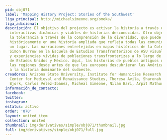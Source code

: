 ```yaml
---
pid: obj071
label: 'Mapping History Project: Stories of the Southwest'
liga_principal: http://michaelsimeone.org/omeka/
liga_adicional: 
descripción: El objetivo del projecto es activar la historia a través de demostraciones
  interactivas dinámicas y viables de historias desconocidas. Otro objetivo es promover
  la tolerancia a través de la comprensión de la diversidad, que puede rastrearse
  históricamente en una historia ampliada que refleja todas las comunidades que conforman
  un lugar. Las narraciones entretejidas en mapas históricos de la Colección de Mapas
  Simon Burrow en la Escuela de Estudios Transfronterizos de ASU visualizan historias
  y experiencias vividas de poblaciones transfronterizas a lo largo de las fronteras
  de Estados Unidos y México. Aquí, las historias de pueblos antiguos que han poblado
  las regiones desde antes de que los europeos descubrieran las Américas son paralelas
  a la historia dominante del sudoeste.
creadorxs: Arizona State University, Institute for Humanities Research, The Arizona
  Center for Medieval and Renaissance Studies, Theresa Avila, Sharonah Fredrick, Robert
  Bjork, Carlos Velez-Ibanez, Micheal Simeone, Nilam Bari, Arpit Mathur
información_de_contacto: 
facebook: 
twitter: 
instagram: 
estatus: activo
order: '070'
layout: united_item
collection: united
thumbnail: img/derivatives/simple/obj071/thumbnail.jpg
full: img/derivatives/simple/obj071/full.jpg
---
```

